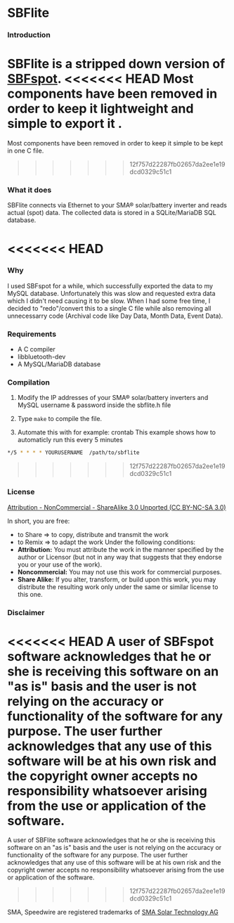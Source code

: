 # SBFlite

### **Introduction**
SBFlite is a stripped down version of [SBFspot](https://github.com/SBFspot/SBFspot/).
<<<<<<< HEAD
Most components have been removed in order to keep it lightweight and simple to export it .
=======
Most components have been removed in order to keep it simple to be kept in one C file.
>>>>>>> 12f757d22287fb02657da2ee1e19dcd0329c51c1

### **What it does**
SBFlite connects via Ethernet to your SMA® solar/battery inverter and reads actual (spot) data. The collected data is stored in a SQLite/MariaDB SQL database.

<<<<<<< HEAD
=======
### **Why**
I used SBFspot for a while, which successfully exported the data to my MySQL database. Unfortunately this was slow and requested extra data which I didn't need causing it to be slow. When I had some free time, I decided to "redo"/convert this to a single C file while also removing all unnecessarry code (Archival code like Day Data, Month Data, Event Data). 

### **Requirements**
* A C compiler
* libbluetooth-dev
* A MySQL/MariaDB database

### **Compilation**
1. Modify the IP addresses of your SMA® solar/battery inverters and MySQL username & password inside the sbflite.h file

2. Type `make` to compile the file.

3. Automate this with for example: crontab
This example shows how to automaticly run this every 5 minutes
```bash
*/5 * * * * YOURUSERNAME  /path/to/sbflite
```

>>>>>>> 12f757d22287fb02657da2ee1e19dcd0329c51c1
### **License**
[Attribution - NonCommercial - ShareAlike 3.0 Unported (CC BY-NC-SA 3.0)](https://creativecommons.org/licenses/by-nc-sa/3.0/legalcode)

In short, you are free:
* to Share => to copy, distribute and transmit the work
* to Remix => to adapt the work
Under the following conditions:
* **Attribution:** You must attribute the work in the manner specified by the author or Licensor (but not in any way that suggests that they endorse you or your use of the work).
* **Noncommercial:** You may not use this work for commercial purposes.
* **Share Alike:** If you alter, transform, or build upon this work, you may distribute the resulting work only under the same or similar license to this one.

### **Disclaimer**
<<<<<<< HEAD
A user of SBFspot software acknowledges that he or she is receiving this software on an "as is" basis and the user is not relying on the accuracy or functionality of the software for any purpose. The user further acknowledges that any use of this software will be at his own risk and the copyright owner accepts no responsibility whatsoever arising from the use or application of the software.
=======
A user of SBFlite software acknowledges that he or she is receiving this software on an "as is" basis and the user is not relying on the accuracy or functionality of the software for any purpose. The user further acknowledges that any use of this software will be at his own risk and the copyright owner accepts no responsibility whatsoever arising from the use or application of the software.
>>>>>>> 12f757d22287fb02657da2ee1e19dcd0329c51c1

SMA, Speedwire are registered trademarks of [SMA Solar Technology AG](http://www.sma.de/en/company/about-sma.html)
